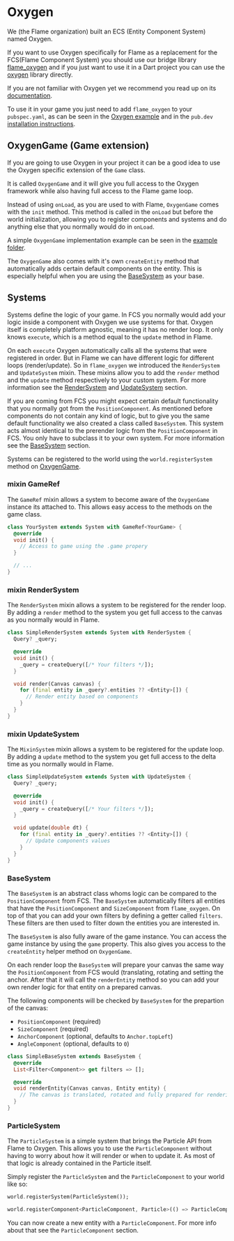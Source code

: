 # Oxygen

We (the Flame organization) built an ECS (Entity Component System) named Oxygen.

If you want to use Oxygen specifically for Flame as a replacement for the
FCS(Flame Component System) you should use our bridge library
[flame_oxygen](https://github.com/flame-engine/flame/tree/main/packages/flame_oxygen) and if you
just want to use it in a Dart project you can use the
[oxygen](https://github.com/flame-engine/oxygen) library directly.

If you are not familiar with Oxygen yet we recommend you read up on its
[documentation](https://github.com/flame-engine/oxygen/tree/main/doc).

To use it in your game you just need to add `flame_oxygen` to your `pubspec.yaml`, as can be seen
in the
[Oxygen example](https://github.com/flame-engine/flame/tree/main/packages/flame_oxygen/example)
and in the `pub.dev` [installation instructions](https://pub.dev/packages/flame_oxygen).


## OxygenGame (Game extension)

If you are going to use Oxygen in your project it can be a good idea to use the Oxygen specific
extension of the `Game` class.

It is called `OxygenGame` and it will give you full access to the Oxygen framework while also
having full access to the Flame game loop.

Instead of using `onLoad`, as you are used to with Flame, `OxygenGame` comes with the `init`
method. This method is called in the `onLoad` but before the world initialization, allowing you
to register components and systems and do anything else that you normally would do in `onLoad`.

A simple `OxygenGame` implementation example can be seen in the
[example folder](https://github.com/flame-engine/flame/tree/main/packages/flame_oxygen/example).

The `OxygenGame` also comes with it's own `createEntity` method that automatically adds certain
default components on the entity. This is especially helpful when you are using the
[BaseSystem](#basesystem) as your base.


## Systems

Systems define the logic of your game. In FCS you normally would add your logic inside a component
with Oxygen we use systems for that. Oxygen itself is completely platform agnostic, meaning it has
no render loop. It only knows `execute`, which is a method equal to the `update` method in Flame.

On each `execute` Oxygen automatically calls all the systems that were registered in order. But in
Flame we can have different logic for different loops (render/update). So in `flame_oxygen` we
introduced the `RenderSystem` and `UpdateSystem` mixin. These mixins allow you to add the `render`
method and the `update` method respectively to your custom system. For more information see the
[RenderSystem](#mixin-rendersystem) and [UpdateSystem](#mixin-updatesystem) section.

If you are coming from FCS you might expect certain default functionality that you normally got
from the `PositionComponent`. As mentioned before components do not contain any kind of logic, but
to give you the same default functionality we also created a class called `BaseSystem`. This system
acts almost identical to the prerender logic from the `PositionComponent` in FCS. You only have
to subclass it to your own system. For more information see the
[BaseSystem](#basesystem) section.

Systems can be registered to the world using the `world.registerSystem` method on
[OxygenGame](#oxygengame-game-extension).


### mixin GameRef

The `GameRef` mixin allows a system to become aware of the `OxygenGame` instance its attached to.
This allows easy access to the methods on the game class.

```dart
class YourSystem extends System with GameRef<YourGame> {
  @override
  void init() {
    // Access to game using the .game propery
  }

  // ...
}
```


### mixin RenderSystem

The `RenderSystem` mixin allows a system to be registered for the render loop.
By adding a `render` method to the system you get full access to the canvas as
you normally would in Flame.

```dart
class SimpleRenderSystem extends System with RenderSystem {
  Query? _query;

  @override
  void init() {
    _query = createQuery([/* Your filters */]);
  }

  void render(Canvas canvas) {
    for (final entity in _query?.entities ?? <Entity>[]) {
      // Render entity based on components
    }
  }
}
```


### mixin UpdateSystem

The `MixinSystem` mixin allows a system to be registered for the update loop.
By adding a `update` method to the system you get full access to the delta time as you
normally would in Flame.

```dart
class SimpleUpdateSystem extends System with UpdateSystem {
  Query? _query;

  @override
  void init() {
    _query = createQuery([/* Your filters */]);
  }

  void update(double dt) {
    for (final entity in _query?.entities ?? <Entity>[]) {
      // Update components values
    }
  }
}
```


### BaseSystem

The `BaseSystem` is an abstract class whoms logic can be compared to the `PositionComponent`
from FCS. The `BaseSystem` automatically filters all entities that have the `PositionComponent`
and `SizeComponent` from `flame_oxygen`. On top of that you can add your own filters by defining
a getter called `filters`. These filters are then used to filter down the entities you are
interested in.

The `BaseSystem` is also fully aware of the game instance. You can access the game instance by using
the `game` property. This also gives you access to the `createEntity` helper method on `OxygenGame`.

On each render loop the `BaseSystem` will prepare your canvas the same way the `PositionComponent`
from FCS would (translating, rotating and setting the anchor. After that it will call the
`renderEntity` method so you can add your own render logic for that entity on a prepared canvas.

The following components will be checked by `BaseSystem` for the prepartion of the
canvas:

- `PositionComponent` (required)
- `SizeComponent` (required)
- `AnchorComponent` (optional, defaults to `Anchor.topLeft`)
- `AngleComponent` (optional, defaults to `0`)

```dart
class SimpleBaseSystem extends BaseSystem {
  @override
  List<Filter<Component>> get filters => [];

  @override
  void renderEntity(Canvas canvas, Entity entity) {
    // The canvas is translated, rotated and fully prepared for rendering.
  }
}
```


### ParticleSystem

The `ParticleSystem` is a simple system that brings the Particle API from Flame to Oxygen. This
allows you to use the `ParticleComponent` without having to worry about how
it will render or when to update it. As most of that logic is already contained in the Particle
itself.

Simply register the `ParticleSystem` and the `ParticleComponent` to your world like so:

```dart
world.registerSystem(ParticleSystem());

world.registerComponent<ParticleComponent, Particle>(() => ParticleComponent);
```

You can now create a new entity with a `ParticleComponent`. For more info about that see the
`ParticleComponent` section.
